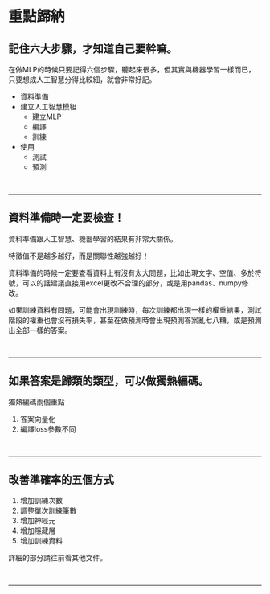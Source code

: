 # 重點歸納

## 記住六大步驟，才知道自己要幹嘛。
在做MLP的時候只要記得六個步驟，聽起來很多，但其實與機器學習一樣而已，只要想成人工智慧分得比較細，就會非常好記。

+ 資料準備
+ 建立人工智慧模組
  + 建立MLP
  + 編譯
  + 訓練
+ 使用
  + 測試
  + 預測

<br/>

---

## 資料準備時一定要檢查！

資料準備跟人工智慧、機器學習的結果有非常大關係。

特徵值不是越多越好，而是關聯性越強越好！

資料準備的時候一定要查看資料上有沒有太大問題，比如出現文字、空值、多於符號，可以的話建議直接用excel更改不合理的部分，或是用pandas、numpy修改。

如果訓練資料有問題，可能會出現訓練時，每次訓練都出現一樣的權重結果，測試階段的權重也會沒有損失率，甚至在做預測時會出現預測答案亂七八糟，或是預測出全部一樣的答案。

<br/>

---

## 如果答案是歸類的類型，可以做獨熱編碼。

獨熱編碼兩個重點
1. 答案向量化
2. 編譯loss參數不同

<br/>

---
## 改善準確率的五個方式

1. 增加訓練次數
2. 調整單次訓練筆數
3. 增加神經元
4. 增加隱藏層
5. 增加訓練資料

詳細的部分請往前看其他文件。

<br/>

---
